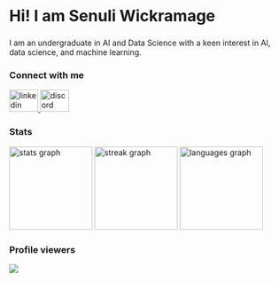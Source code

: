<br clear="both">

<h1 align="left">Hi! I am Senuli Wickramage</h1>

###

<p align="left">I am an undergraduate in AI and Data Science with a keen interest in AI, data science, and machine learning.</p>


### Connect with me

<div align="left">
  <a href="https://www.linkedin.com/in/senuli-wickramage-b6089727a/" target="_blank">
    <img src="https://raw.githubusercontent.com/maurodesouza/profile-readme-generator/master/src/assets/icons/social/linkedin/default.svg" width="52" height="40" alt="linkedin logo" title='LinkedIn' />
  </a>
  <img src="https://raw.githubusercontent.com/maurodesouza/profile-readme-generator/master/src/assets/icons/social/discord/default.svg" width="52" height="40" alt="discord logo" title='Discord' />
</div>


### Stats

<div align="left">
  <img src="https://github-readme-stats.vercel.app/api?username=senuli-w&hide_title=false&hide_rank=false&show_icons=true&include_all_commits=true&count_private=true&disable_animations=false&theme=great-gatsby&locale=en&hide_border=false&order=1" height="150" alt="stats graph"  />
  <img src="https://streak-stats.demolab.com?user=senuli-w&locale=en&mode=daily&theme=great-gatsby&hide_border=false&border_radius=5&order=3" height="150" alt="streak graph"  />
  <img src="https://github-readme-stats.vercel.app/api/top-langs?username=senuli-w&locale=en&hide_title=false&layout=compact&card_width=320&langs_count=5&theme=great-gatsby&hide_border=false&order=2" height="150" alt="languages graph"  />
</div>

### Profile viewers

<div align="left">
  <img src="https://profile-counter.glitch.me/senuli-w/count.svg?"  />
</div>

###
